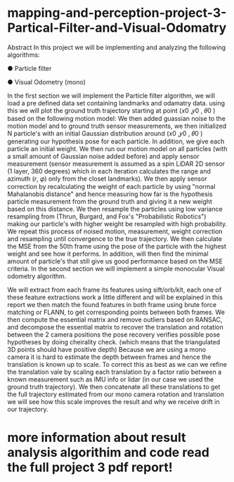 # mapping-and-perception-project-3-Partical-Filter-and-Visual-Odomatry

Abstract
In this project we will be implementing and analyzing the following algorithms:

● Particle filter

● Visual Odometry (mono)

In the first section we will implement the Particle filter algorithm, we will load a pre defined data 
set containing landmarks and odamatry data. using this we will plot the ground truth trajectory 
starting at point (𝑥0
,𝑦0
, 𝜃0
) based on the following motion model:
We then added guassian noise to the motion model and to ground truth sensor measurements, 
we then initialized N particle's with an initial Gaussian distribution around (𝑥0
,𝑦0
, 𝜃0
) generating 
our hypothesis pose for each particle. In addition, we give each particle an initial weight. We 
then run our motion model on all particles (with a small amount of Gaussian noise added 
before) and apply sensor measurement (sensor measurement is assumed as a spin LiDAR 2D 
sensor (1 layer, 360 degrees) which in each iteration calculates the range and azimuth (𝑟, 𝜑) 
only from the closet landmarks).
We then apply sensor correction by recalculating the weight of each particle by using "normal 
Mahalanobis distance" and hence measuring how far is the hypothesis particle measurement 
from the ground truth and giving it a new weight based on this distance. We then resample the 
particles using low variance resampling from (Thrun, Burgard, and Fox's "Probabilistic 
Robotics") making our particle's with higher weight be resampled with high probability. We 
repeat this process of noised motion, measurement, weight correction and resampling until 
convergence to the true trajectory. We then calculate the MSE from the 50th frame using the 
pose of the particle with the highest weight and see how it performs. In addition, will then find 
the minimal amount of particle's that still give us good performance based on the MSE criteria.
In the second section we will implement a simple monocular Visual odometry algorithm.


We will extract from each frame its features using sift/orb/klt, each one of these feature 
extractions work a little different and will be explained in this report we then match the found 
features in both frame using brute force matching or FLANN, to get corresponding points 
between both frames. We then compute the essential matrix and remove outliers based on 
RANSAC, and decompose the essential matrix to recover the translation and rotation between 
the 2 camera positions the pose recovery verifies possible pose hypotheses by doing cheirality 
check. (which means that the triangulated 3D points should have positive depth)
Because we are using a mono camera it is hard to estimate the depth between frames and 
hence the translation is known up to scale. To correct this as best as we can we refine the 
translation vale by scaling each translation by a factor ratio between a known measurement 
such as IMU info or lidar (in our case we used the ground truth trajectory).
We then concatenate all these translations to get the full trajectory estimated from our mono 
camera rotation and translation we will see how this scale improves the result and why we 
receive drift in our trajectory.

# more information about result analysis algorithim and code read the full project 3 pdf report!
